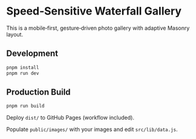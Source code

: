 # Speed‑Sensitive Waterfall Gallery

This is a mobile‑first, gesture‑driven photo gallery with adaptive Masonry layout.

## Development
```bash
pnpm install
pnpm run dev
```

## Production Build
```bash
pnpm run build
```

Deploy `dist/` to GitHub Pages (workflow included).

Populate `public/images/` with your images and edit `src/lib/data.js`.
